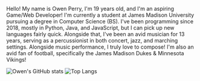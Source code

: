 Hello! My name is Owen Perry, I'm 19 years old, and I'm an aspiring Game/Web Developer! I'm currently a student at James Madison University pursuing a degree in Computer Science (BS). I've been programming since 2018, mostly in Python, Java, and JavaScript, but I can pick up new languages fairly quick. Alongside that, I've been an avid musician for 13 years, serving as a percussionist in both concert, jazz, and marching settings. Alongside music performance, I truly love to compose! I'm also an avid fan of football, specifically the James Madison Dukes & Minnesota Vikings!

![Owen's GitHub stats](https://github-readme-stats.vercel.app/api?username=frN0va&theme=aura&show_icons=true) 
![Top Langs](https://github-readme-stats.vercel.app/api/top-langs/?username=frN0va&size_weight=0.5&count_weight=0.5&theme=aura&show_icons=true)
